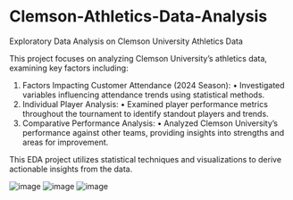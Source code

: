 # Clemson-Athletics-Data-Analysis
Exploratory Data Analysis on Clemson University Athletics Data

This project focuses on analyzing Clemson University’s athletics data, examining key factors including:
1.	Factors Impacting Customer Attendance (2024 Season):
	•	Investigated variables influencing attendance trends using statistical methods.
2.	Individual Player Analysis:
	•	Examined player performance metrics throughout the tournament to identify standout players and trends.
3.	Comparative Performance Analysis:
	•	Analyzed Clemson University’s performance against other teams, providing insights into strengths and areas for improvement.

This EDA project utilizes statistical techniques and visualizations to derive actionable insights from the data.

 ![image](https://github.com/psrikha/Clemson-Athletics-Data-Analysis/assets/116040520/11419d3e-bd47-48ef-a404-a27896f338e1)
 ![image](https://github.com/psrikha/Clemson-Athletics-Data-Analysis/assets/116040520/baed934a-2f2d-480b-bb9a-c9d0cc0b368a)
 ![image](https://github.com/psrikha/Clemson-Athletics-Data-Analysis/assets/116040520/7585d5a4-9a37-4983-a26a-ace33294e4a8)

